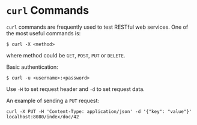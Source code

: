 # `curl` Commands

`curl` commands are frequently used to test RESTful web services. One of the most useful commands is:

```console
$ curl -X <method>
```

where method could be `GET`, `POST`, `PUT` or `DELETE`.

Basic authentication:

```console
$ curl -u <username>:<password>
```

Use `-H` to set request header and `-d` to set request data.

An example of sending a `PUT` request:

```console
curl -X PUT -H 'Content-Type: application/json' -d '{"key": "value"}' localhost:8080/index/doc/42
```
